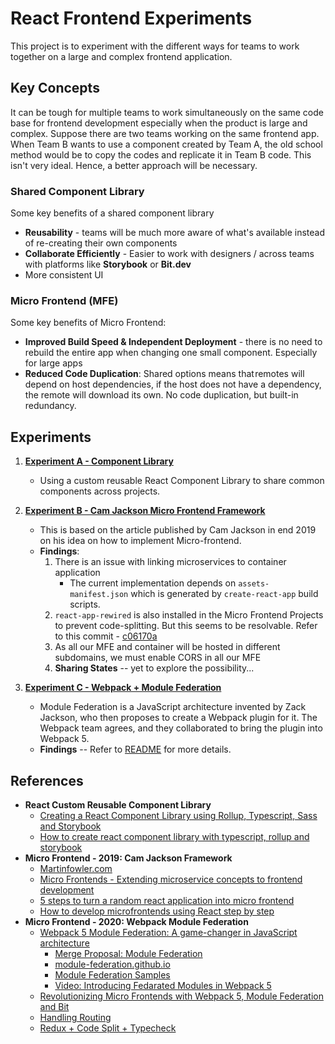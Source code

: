 # React Frontend Experiments

This project is to experiment with the different ways for teams to work together on a large and complex frontend 
application. 

## Key Concepts

It can be tough for multiple teams to work simultaneously on the same code base for frontend development especially 
when the product is large and complex. Suppose there are two teams working on the same frontend app. When Team B wants
to use a component created by Team A, the old school method would be to copy the codes and replicate it in Team B code.
This isn't very ideal. Hence, a better approach will be necessary.

### Shared Component Library

Some key benefits of a shared component library
- **Reusability** - teams will be much more aware of what's available instead of re-creating their own components
- **Collaborate Efficiently** - Easier to work with designers / across teams with platforms like **Storybook** or 
**Bit.dev**
- More consistent UI

### Micro Frontend (MFE)

Some key benefits of Micro Frontend:
- **Improved Build Speed & Independent Deployment** - there is no need to rebuild the entire app when changing one 
small component. Especially for large apps
- **Reduced Code Duplication**: Shared options means that remotes will depend on host dependencies, if the host does 
not have a dependency, the remote will download its own. No code duplication, but built-in redundancy.

## Experiments

1. **[Experiment A - Component Library](ExperimentA)**
    - Using a custom reusable React Component Library to share common components across projects.

2. **[Experiment B - Cam Jackson Micro Frontend Framework](ExperimentB)**
    - This is based on the article published by Cam Jackson in end 2019 on his idea on how to implement Micro-frontend.
    - **Findings**:
        1. There is an issue with linking microservices to container application
            - The current implementation depends on `assets-manifest.json` which is generated by `create-react-app`
            build scripts. 
        2. `react-app-rewired` is also installed in the Micro Frontend Projects to prevent code-splitting. But this
        seems to be resolvable. Refer to this commit - [c06170a](https://github.com/awarenessxz/react-micro-frontend/commit/c06170a272c71d4e2fa877bb26fa347cb48d3597)    
        3. As all our MFE and container will be hosted in different subdomains, we must enable CORS in all our MFE
        4. **Sharing States** -- yet to explore the possibility...

3. **[Experiment C - Webpack + Module Federation](ExperimentC)**
    - Module Federation is a JavaScript architecture invented by Zack Jackson, who then proposes to create a Webpack 
    plugin for it. The Webpack team agrees, and they collaborated to bring the plugin into Webpack 5.
    - **Findings** -- Refer to [README](ExperimentC/README.md) for more details.
    
## References
- **React Custom Reusable Component Library**
    - [Creating a React Component Library using Rollup, Typescript, Sass and Storybook](https://blog.harveydelaney.com/creating-your-own-react-component-library/)
    - [How to create react component library with typescript, rollup and storybook](https://medium.com/@dennisschneider/how-to-create-a-react-component-library-with-typescript-rollup-js-and-storybook-cc3fe95c9c44)
- **Micro Frontend - 2019: Cam Jackson Framework**
    - [Martinfowler.com](https://martinfowler.com/articles/micro-frontends.html)
    - [Micro Frontends - Extending microservice concepts to frontend development](https://micro-frontends.org/)
    - [5 steps to turn a random react application into micro frontend](https://medium.com/better-programming/5-steps-to-turn-a-random-react-application-into-a-micro-frontend-946718c147e7)
    - [How to develop microfrontends using React step by step](https://blog.bitsrc.io/how-to-develop-microfrontends-using-react-step-by-step-guide-47ebb479cacd)
- **Micro Frontend - 2020: Webpack Module Federation**
    - [Webpack 5 Module Federation: A game-changer in JavaScript architecture](https://indepth.dev/webpack-5-module-federation-a-game-changer-in-javascript-architecture)
        - [Merge Proposal: Module Federation](https://github.com/webpack/webpack/issues/10352) 
        - [module-federation.github.io](https://module-federation.github.io/)
        - [Module Federation Samples](https://github.com/module-federation/module-federation-examples)
        - [Video: Introducing Fedarated Modules in Webpack 5](https://www.youtube.com/watch?v=D3XYAx30CNc&feature=emb_title)
    - [Revolutionizing Micro Frontends with Webpack 5, Module Federation and Bit](https://blog.bitsrc.io/revolutionizing-micro-frontends-with-webpack-5-module-federation-and-bit-99ff81ceb0)
    - [Handling Routing](https://dev.to/marais/webpack-5-and-module-federation-4j1i)
    - [Redux + Code Split + Typecheck](https://www.matthewgerstman.com/tech/redux-code-split-typecheck/)
